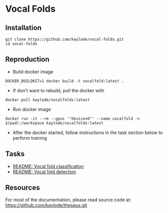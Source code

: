# Vocal Folds

## **Installation**

```
git clone https://github.com/kaylode/vocal-folds.git
cd vocal-folds
```

## **Reproduction**

- Build docker image
```
DOCKER_BUILDKIT=1 docker build -t vocalfold:latest .
```

- If don't want to rebuild, pull the docker with
```
docker pull kaylode/vocalfolds:latest
```

- Run docker image
```
docker run -it --rm --gpus '"device=0"' --name vocalfold -v $(pwd):/workspace kaylode/vocalfolds:latest
```

- After the docker started, follow instructions in the task section below to perform training 

## Tasks

- [README: Vocal fold classification](./docs/classification.md)
- [README: Vocal fold detection](./docs/detection.md)



## **Resources**

For most of the documentation, please read source code at: https://github.com/kaylode/theseus.git